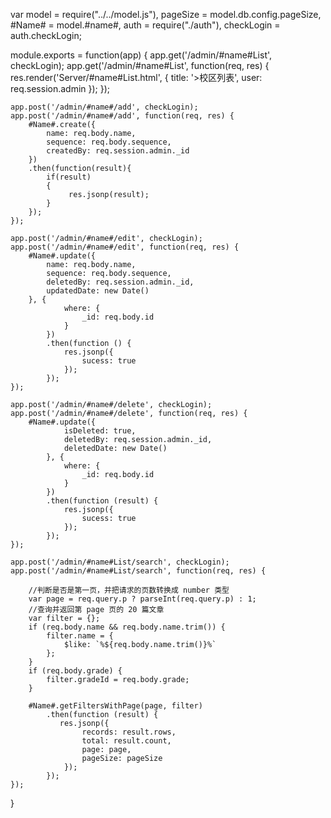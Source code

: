 var model = require("../../model.js"),
    pageSize = model.db.config.pageSize,
    #Name# = model.#name#,
    auth = require("./auth"),
    checkLogin = auth.checkLogin;

module.exports = function(app) {
    app.get('/admin/#name#List', checkLogin);
    app.get('/admin/#name#List', function(req, res) {
        res.render('Server/#name#List.html', {
            title: '>校区列表',
            user: req.session.admin
        });
    });

    app.post('/admin/#name#/add', checkLogin);
    app.post('/admin/#name#/add', function(req, res) {
        #Name#.create({
            name: req.body.name,
            sequence: req.body.sequence,
            createdBy: req.session.admin._id
        })
        .then(function(result){
            if(result)
            {
                 res.jsonp(result);
            }
        });
    });

    app.post('/admin/#name#/edit', checkLogin);
    app.post('/admin/#name#/edit', function(req, res) {
        #Name#.update({
            name: req.body.name,
            sequence: req.body.sequence,
            deletedBy: req.session.admin._id,
            updatedDate: new Date()
        }, {
                where: {
                    _id: req.body.id
                }
            })
            .then(function () {
                res.jsonp({
                    sucess: true
                });
            });
    });

    app.post('/admin/#name#/delete', checkLogin);
    app.post('/admin/#name#/delete', function(req, res) {
        #Name#.update({
                isDeleted: true,
                deletedBy: req.session.admin._id,
                deletedDate: new Date()
            }, {
                where: {
                    _id: req.body.id
                }
            })
            .then(function (result) {
                res.jsonp({
                    sucess: true
                });
            });
    });

    app.post('/admin/#name#List/search', checkLogin);
    app.post('/admin/#name#List/search', function(req, res) {

        //判断是否是第一页，并把请求的页数转换成 number 类型
        var page = req.query.p ? parseInt(req.query.p) : 1;
        //查询并返回第 page 页的 20 篇文章
        var filter = {};
        if (req.body.name && req.body.name.trim()) {
            filter.name = {
                $like: `%${req.body.name.trim()}%`
            };
        }
        if (req.body.grade) {
            filter.gradeId = req.body.grade;
        }

        #Name#.getFiltersWithPage(page, filter)
            .then(function (result) {
               res.jsonp({
                    records: result.rows,
                    total: result.count,
                    page: page,
                    pageSize: pageSize
                });
            });
    });
}